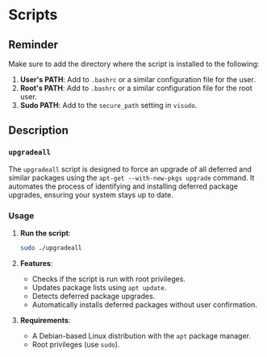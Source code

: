 # Scripts

## Reminder
Make sure to add the directory where the script is installed to the following:

1. **User's PATH**:
   Add to `.bashrc` or a similar configuration file for the user.
2. **Root's PATH**:
   Add to `.bashrc` or a similar configuration file for the root user.
3. **Sudo PATH**:
   Add to the `secure_path` setting in `visudo`.

## Description

### `upgradeall`
The `upgradeall` script is designed to force an upgrade of all deferred and similar packages using the `apt-get --with-new-pkgs upgrade` command. It automates the process of identifying and installing deferred package upgrades, ensuring your system stays up to date.

### Usage

1. **Run the script**:
   ```bash
   sudo ./upgradeall
   ```

2. **Features**:
   - Checks if the script is run with root privileges.
   - Updates package lists using `apt update`.
   - Detects deferred package upgrades.
   - Automatically installs deferred packages without user confirmation.

3. **Requirements**:
   - A Debian-based Linux distribution with the `apt` package manager.
   - Root privileges (use `sudo`).